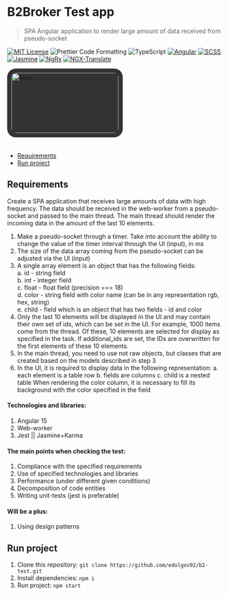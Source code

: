 # B2Broker Test app

> SPA Angular application to render large amount of data received from pseudo-socket

[![MIT License](https://img.shields.io/badge/license-MIT-blue)](https://github.com/edolgov92/ch-test/blob/main/LICENSE)
![Prettier Code Formatting](https://img.shields.io/badge/code_style-prettier-brightgreen.svg)
![TypeScript](https://img.shields.io/badge/-TypeScript-007ACC?style=flat-square&logo=typescript&logoColor=white)
[![Angular](https://img.shields.io/badge/-Angular-DD0031?style=flat-square&logo=angular&logoColor=white)](https://angular.io/)
[![SCSS](https://img.shields.io/badge/-SCSS-CC6699?style=flat-square&logo=sass&logoColor=white)](https://sass-lang.com/)
[![Jasmine](https://img.shields.io/badge/-Jasmine-8A4182?style=flat-square&logo=jasmine&logoColor=white)](https://jasmine.github.io/)
[![NgRx](https://img.shields.io/badge/-NgRx-76D7C4?style=flat-square&logo=ngrx&logoColor=white)](https://ngrx.io/)
[![NGX-Translate](https://img.shields.io/badge/-NGX%20Translate-007ACC?style=flat-square)](http://www.ngx-translate.com/)

<img src="https://static.news.bitcoin.com/wp-content/uploads/2021/04/atV9kzjK-b2b.jpg" alt="logo" style="height: 140px; width: 250px; margin-bottom: 20px; padding: 10px; background-color: #333; border-radius: 20px;"/>

- [Requirements](#requirements)
- [Run project](#run-project)

## Requirements

Create a SPA application that receives large amounts of data with high frequency. The data should be received in the web-worker from a pseudo-socket and passed to the main thread. The main thread should render the incoming data in the amount of the last 10 elements.

1. Make a pseudo-socket through a timer. Take into account the ability to change the value of the timer interval through the UI (input), in ms
2. The size of the data array coming from the pseudo-socket can be adjusted via the UI (input)
3. A single array element is an object that has the following fields:\
   a. id - string field\
   b. int - integer field\
   c. float - float field (precision === 18)\
   d. color - string field with color name (can be in any representation rgb, hex, string)\
   e. child - field which is an object that has two fields - id and color
4. Only the last 10 elements will be displayed in the UI and may contain their own set of ids, which can be set in the UI. For example, 1000 items come from the thread. Of these, 10 elements are selected for display as specified in the task. If additional_ids are set, the IDs are overwritten for the first elements of these 10 elements.
5. In the main thread, you need to use not raw objects, but classes that are created based on the models described in step 3
6. In the UI, it is required to display data in the following representation:
   a. each element is a table row b. fields are columns
   c. child is a nested table
   When rendering the color column, it is necessary to fill its background with the color specified in the field

#### Technologies and libraries:

1. Angular 15
2. Web-worker
3. Jest || Jasmine+Karma

#### The main points when checking the test:

1. Compliance with the specified requirements
2. Use of specified technologies and libraries
3. Performance (under different given conditions)
4. Decomposition of code entities
5. Writing unit-tests (jest is preferable)

#### Will be a plus:

1. Using design patterns

## Run project

1. Clone this repository: `git clone https://github.com/edolgov92/b2-test.git`
2. Install dependencies: `npm i`
3. Run project: `npm start`
